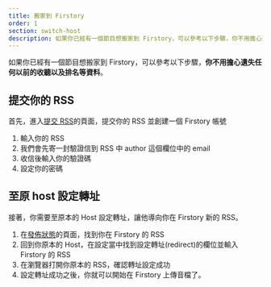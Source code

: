 ```yaml
---
title: 搬家到 Firstory
order: 1
section: switch-host
description: 如果你已經有一個節目想搬家到 Firstory，可以參考以下步驟，你不用擔心遺失任何以前的收聽以及排名等資料。
---
```


如果你已經有一個節目想搬家到 Firstory，可以參考以下步驟，**你不用擔心遺失任何以前的收聽以及排名等資料**。

## 提交你的 RSS

首先，進入[提交 RSS](https://open.firstory.me/submit-rss)的頁面，提交你的 RSS 並創建一個 Firstory 帳號

1. 輸入你的 RSS
2. 我們會先寄一封驗證信到 RSS 中 author 這個欄位中的 email
3. 收信後輸入你的驗證碼
4. 設定你的密碼

## 至原 host 設定轉址

接著，你需要至原本的 Host 設定轉址，讓他導向你在 Firstory 新的 RSS。

1. 在[發佈狀態](https://open.firstory.me/distribution)的頁面，找到你在 Firstory 的 RSS
2. 回到你原本的 Host，在設定當中找到設定轉址(redirect)的欄位並輸入 Firstory 的 RSS
3. 在瀏覽器打開你原本的 RSS，確認轉址設定成功
4. 設定轉址成功之後，你就可以開始在 Firstory 上傳音檔了。
